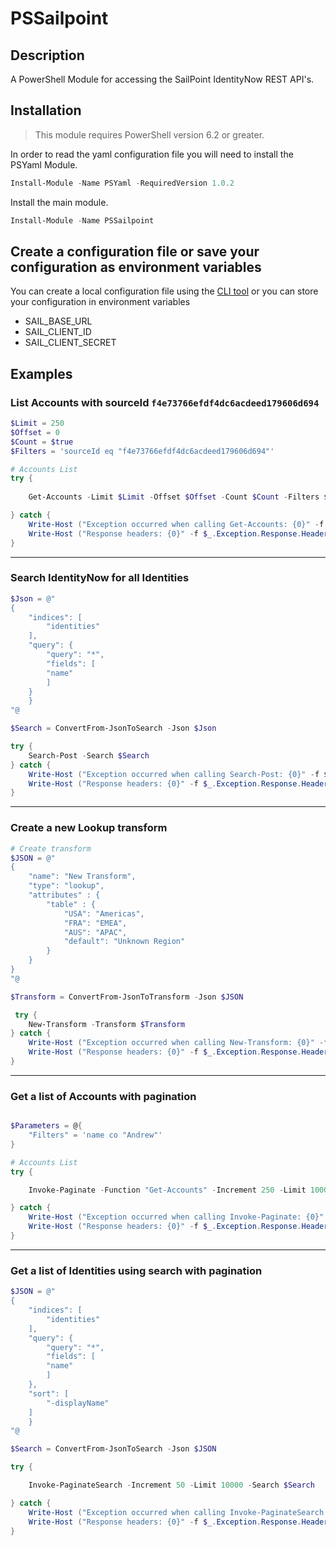 # PSSailpoint

## Description

A PowerShell Module for accessing the SailPoint IdentityNow REST API's.

## Installation

> This module requires PowerShell version 6.2 or greater.

In order to read the yaml configuration file you will need to install the PSYaml Module.

```powershell
Install-Module -Name PSYaml -RequiredVersion 1.0.2
```

Install the main module.

```powershell
Install-Module -Name PSSailpoint
```

## Create a configuration file or save your configuration as environment variables

You can create a local configuration file using the [CLI tool](https://github.com/sailpoint-oss/sailpoint-cli#configuration) or you can store your configuration in environment variables

* SAIL_BASE_URL
* SAIL_CLIENT_ID
* SAIL_CLIENT_SECRET

## Examples

### List Accounts with sourceId `f4e73766efdf4dc6acdeed179606d694`

```powershell
$Limit = 250
$Offset = 0
$Count = $true
$Filters = 'sourceId eq "f4e73766efdf4dc6acdeed179606d694"'

# Accounts List
try {
    
    Get-Accounts -Limit $Limit -Offset $Offset -Count $Count -Filters $Filters

} catch {
    Write-Host ("Exception occurred when calling Get-Accounts: {0}" -f $_.ErrorDetails)
    Write-Host ("Response headers: {0}" -f $_.Exception.Response.Headers)
}
```

---

### Search IdentityNow for all Identities

```powershell
$Json = @"
{
	"indices": [
		"identities"
	],
	"query": {
		"query": "*",
		"fields": [
		"name"
		]
	}
	}
"@

$Search = ConvertFrom-JsonToSearch -Json $Json

try {
    Search-Post -Search $Search
} catch {
    Write-Host ("Exception occurred when calling Search-Post: {0}" -f $_.ErrorDetails)
    Write-Host ("Response headers: {0}" -f $_.Exception.Response.Headers)
}
```

---

### Create a new Lookup transform

```powershell
# Create transform
$JSON = @"
{
    "name": "New Transform",
    "type": "lookup",
    "attributes" : {
        "table" : {
            "USA": "Americas",
            "FRA": "EMEA",
            "AUS": "APAC",
            "default": "Unknown Region"
        }
    }
}
"@

$Transform = ConvertFrom-JsonToTransform -Json $JSON

 try {
    New-Transform -Transform $Transform
} catch {
    Write-Host ("Exception occurred when calling New-Transform: {0}" -f $_.ErrorDetails)
    Write-Host ("Response headers: {0}" -f $_.Exception.Response.Headers)
}
```

---

### Get a list of Accounts with pagination

```powershell

$Parameters = @{
    "Filters" = 'name co "Andrew"'
}

# Accounts List
try {

    Invoke-Paginate -Function "Get-Accounts" -Increment 250 -Limit 1000 -InitialOffset 0 -Parameters $Parameters

} catch {
    Write-Host ("Exception occurred when calling Invoke-Paginate: {0}" -f $_.ErrorDetails)
    Write-Host ("Response headers: {0}" -f $_.Exception.Response.Headers)
}
```

---

### Get a list of Identities using search with pagination

```powershell
$JSON = @"
{
	"indices": [
		"identities"
	],
	"query": {
		"query": "*",
		"fields": [
		"name"
		]
	},
	"sort": [
		"-displayName"
	]
	}
"@

$Search = ConvertFrom-JsonToSearch -Json $JSON

try {

    Invoke-PaginateSearch -Increment 50 -Limit 10000 -Search $Search

} catch {
    Write-Host ("Exception occurred when calling Invoke-PaginateSearch: {0}" -f $_.ErrorDetails)
    Write-Host ("Response headers: {0}" -f $_.Exception.Response.Headers)
}
```
